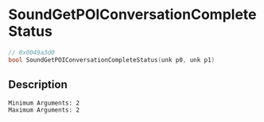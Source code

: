 # SoundGetPOIConversationCompleteStatus
```c
// 0x0049a3d0
bool SoundGetPOIConversationCompleteStatus(unk p0, unk p1)
```
## Description
```
Minimum Arguments: 2
Maximum Arguments: 2
```
